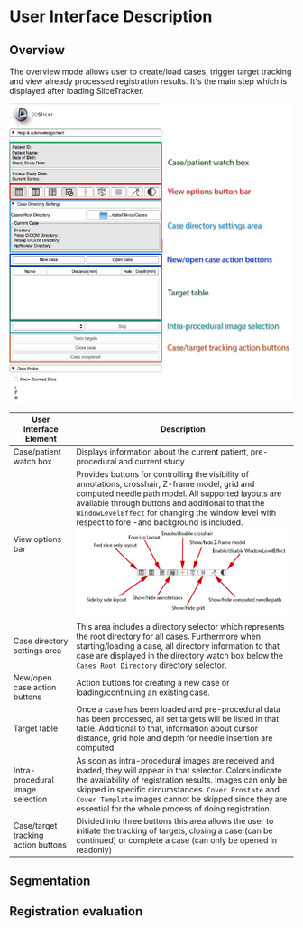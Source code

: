 # User Interface Description

## Overview
The overview mode allows user to create/load cases, trigger target tracking and view already processed registration results. It's the main step which is displayed after loading SliceTracker.

![](../images/user_interface.png)

| User Interface Element | Description |
| -- | -- |
| Case/patient watch box | Displays information about the current patient, pre-procedural and current study |
| View options bar | Provides buttons for controlling the visibility of annotations, crosshair, Z-frame model, grid and computed needle path model. All supported layouts are available through buttons and additional to that the `WindowLevelEffect` for changing the window level with respect to fore -and background is included. ![View options bar](../images/view_options.png) |
| Case directory settings area | This area includes a directory selector which represents the root directory for all cases. Furthermore when starting/loading a case, all directory information to that case are displayed in the directory watch box below the `Cases Root Directory` directory selector. |
| New/open case action buttons | Action buttons for creating a new case or loading/continuing an existing case. |
| Target table | Once a case has been loaded and pre-procedural data has been processed, all set targets will be listed in that table. Additional to that, information about cursor distance, grid hole and depth for needle insertion are computed. |
| Intra-procedural image selection | As soon as intra-procedural images are received and loaded, they will appear in that selector. Colors indicate the availability of registration results. Images can only be skipped in specific circumstances. `Cover Prostate` and `Cover Template` images cannot be skipped since they are essential for the whole process of doing registration. |
| Case/target tracking action buttons | Divided into three buttons this area allows the user to initiate the tracking of targets, closing a case (can be continued) or complete a case (can only be opened in readonly) |

## Segmentation


## Registration evaluation 



